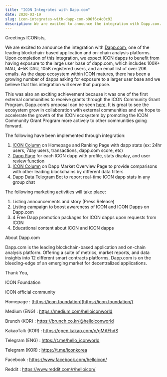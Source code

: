 ```yaml
---
title: "ICON Integrates with Dapp.com"
date: 2020-03-19
slug: icon-integrates-with-dapp-com-b96f6c4c0c92
description: We are excited to announce the integration with Dapp.com.
---
```


Greetings ICONists,

We are excited to announce the integration with [Dapp.com](https://www.dapp.com/), one of the leading blockchain-based application and on-chain analysis platforms. Upon completion of this integration, we expect ICON dapps to benefit from having exposure to the large user base of dapp.com, which includes 100K+ MAU, 4–5K DAU, 105K registered users, and an email list of over 20K emails. As the dapp ecosystem within ICON matures, there has been a growing number of dapps asking for exposure to a larger user base and we believe that this integration will serve that purpose.

This was also an exciting achievement because it was one of the first external communities to receive grants through the ICON Community Grant Program. Dapp.com’s proposal can be seen [here](https://forum.icon.community/t/grant-application-dapp-analytics-and-distribution-dapp-com/371/1). It is great to see the ecosystem grow in collaboration with external communities and we hope to accelerate the growth of the ICON ecosystem by promoting the ICON Community Grant Program more actively to other communities going forward.

The following have been implemented through integration:

1. [ICON Column](https://www.dapp.com/ranking/ICON) on Homepage and Ranking Page with dapp stats (ex: 24hr users, 7day users, transactions, dapp.com score, etc)
2. [Dapp Page](https://www.dapp.com/dapp/iconbet) for each ICON dapp with profile, stats display, and user review function
3. [ICON Column](https://www.dapp.com/market) on Dapp Market Overview Page to provide comparisons with other leading blockchains by different data filters
4. [Dapp Data Telegram Bot](https://t.me/dapp_com) to report real-time ICON dapp stats in any group chat

The following marketing activities will take place:

1. Listing announcements and story (Press Release)
2. Listing campaign to boost awareness of ICON and ICON Dapps on Dapp.com
3. 4 Free Dapp promotion packages for ICON dapps upon requests from ICON
4. Educational content about ICON and ICON dapps

About Dapp.com

Dapp.com is the leading blockchain-based application and on-chain analysis platform. Offering a suite of metrics, market reports, and data insights into 12 different smart contracts platforms, Dapp.com is on the bleeding-edge of an emerging market for decentralized applications.

Thank You,

ICON Foundation

ICON official community

Homepage : [https://icon.foundation](https://icon.foundation/)

Medium (ENG) : <https://medium.com/helloiconworld>

Brunch (KOR) : <https://brunch.co.kr/@helloiconworld>

KakaoTalk (KOR) : <https://open.kakao.com/o/gMAFhdS>

Telegram (ENG) : <https://t.me/hello_iconworld>

Telegram (KOR) : <https://t.me/iconkorea>

Facebook : <https://www.facebook.com/helloicon/>

Reddit : <https://www.reddit.com/r/helloicon/>

